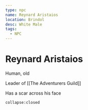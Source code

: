 ```yaml
---
type: npc
name: Reynard Aristaios
location: Brindol
desc: White Male
tags:
  - NPC
---
```


# Reynard Aristaios 

Human, old

Leader of [[The Adventurers Guild]]

Has a scar across his face
```ad-ooc
collapse:closed
```